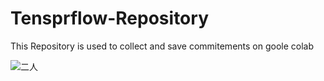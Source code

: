 # Tensprflow-Repository

This Repository is used to collect and save commitements on goole colab 

![二人](https://user-images.githubusercontent.com/69574926/134857678-de9e3270-196d-41f1-acfd-5c306618682a.jpg)
